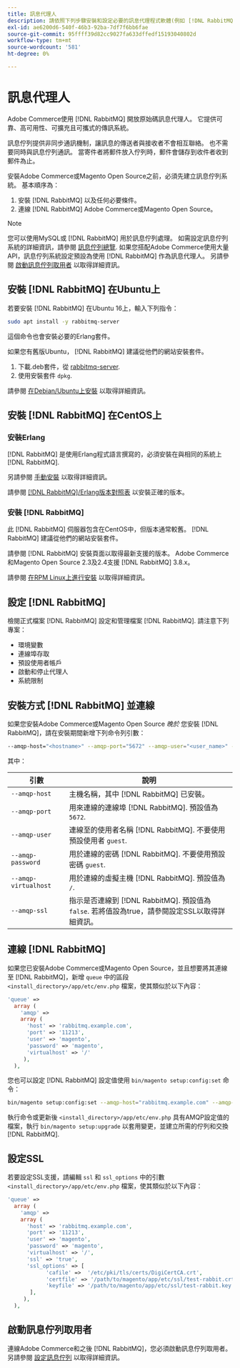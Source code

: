 ```yaml
---
title: 訊息代理人
description: 請依照下列步驟安裝和設定必要的訊息代理程式軟體(例如 [!DNL RabbitMQ])進行內部部署安裝的Adobe Commerce和Magento Open Source。
exl-id: ae6200d6-540f-46b3-92ba-7df7f6bb6fae
source-git-commit: 95ffff39d82cc9027fa633dffedf15193040802d
workflow-type: tm+mt
source-wordcount: '581'
ht-degree: 0%

---
```


# 訊息代理人

Adobe Commerce使用 [!DNL RabbitMQ] 開放原始碼訊息代理人。 它提供可靠、高可用性、可擴充且可攜式的傳訊系統。

訊息佇列提供非同步通訊機制，讓訊息的傳送者與接收者不會相互聯絡。 也不需要同時與訊息佇列通訊。 當寄件者將郵件放入佇列時，郵件會儲存到收件者收到郵件為止。

安裝Adobe Commerce或Magento Open Source之前，必須先建立訊息佇列系統。 基本順序為：

1. 安裝 [!DNL RabbitMQ] 以及任何必要條件。
1. 連線 [!DNL RabbitMQ] Adobe Commerce或Magento Open Source。

>[!NOTE]
>
>您可以使用MySQL或 [!DNL RabbitMQ] 用於訊息佇列處理。 如需設定訊息佇列系統的詳細資訊，請參閱 [訊息佇列總覽](https://developer.adobe.com/commerce/php/development/components/message-queues/). 如果您搭配Adobe Commerce使用大量API，訊息佇列系統設定預設為使用 [!DNL RabbitMQ] 作為訊息代理人。 另請參閱 [啟動訊息佇列取用者](../../configuration/cli/start-message-queues.md) 以取得詳細資訊。

## 安裝 [!DNL RabbitMQ] 在Ubuntu上

若要安裝 [!DNL RabbitMQ] 在Ubuntu 16上，輸入下列指令：

```bash
sudo apt install -y rabbitmq-server
```

這個命令也會安裝必要的Erlang套件。

如果您有舊版Ubuntu， [!DNL RabbitMQ] 建議從他們的網站安裝套件。

1. 下載.deb套件，從 [rabbitmq-server](https://www.rabbitmq.com/download.html).
1. 使用安裝套件 `dpkg`.

請參閱 [在Debian/Ubuntu上安裝](https://www.rabbitmq.com/install-debian.html) 以取得詳細資訊。

## 安裝 [!DNL RabbitMQ] 在CentOS上

### 安裝Erlang

[!DNL RabbitMQ] 是使用Erlang程式語言撰寫的，必須安裝在與相同的系統上 [!DNL RabbitMQ].

另請參閱 [手動安裝](https://www.erlang-solutions.com/downloads/) 以取得詳細資訊。

請參閱 [[!DNL RabbitMQ]/Erlang版本對照表](https://www.rabbitmq.com/which-erlang.html) 以安裝正確的版本。

### 安裝 [!DNL RabbitMQ]

此 [!DNL RabbitMQ] 伺服器包含在CentOS中，但版本通常較舊。 [!DNL RabbitMQ] 建議從他們的網站安裝套件。

請參閱 [!DNL RabbitMQ] 安裝頁面以取得最新支援的版本。 Adobe Commerce和Magento Open Source 2.3及2.4支援 [!DNL RabbitMQ] 3.8.x。

請參閱 [在RPM Linux上進行安裝](https://www.rabbitmq.com/install-rpm.html) 以取得詳細資訊。

## 設定 [!DNL RabbitMQ]

檢閱正式檔案 [!DNL RabbitMQ] 設定和管理檔案 [!DNL RabbitMQ]. 請注意下列專案：

* 環境變數
* 連線埠存取
* 預設使用者帳戶
* 啟動和停止代理人
* 系統限制

## 安裝方式 [!DNL RabbitMQ] 並連線

如果您安裝Adobe Commerce或Magento Open Source _晚於_ 您安裝 [!DNL RabbitMQ]，請在安裝期間新增下列命令列引數：

```bash
--amqp-host="<hostname>" --amqp-port="5672" --amqp-user="<user_name>" --amqp-password="<password>" --amqp-virtualhost="/"
```

其中：

| 引數 | 說明 |
|--- |--- |
| `--amqp-host` | 主機名稱，其中 [!DNL RabbitMQ] 已安裝。 |
| `--amqp-port` | 用來連線的連線埠 [!DNL RabbitMQ]. 預設值為 `5672`. |
| `--amqp-user` | 連線至的使用者名稱 [!DNL RabbitMQ]. 不要使用預設使用者 `guest`. |
| `--amqp-password` | 用於連線的密碼 [!DNL RabbitMQ]. 不要使用預設密碼 `guest`. |
| `--amqp-virtualhost` | 用於連線的虛擬主機 [!DNL RabbitMQ]. 預設值為 `/`. |
| `--amqp-ssl` | 指示是否連線到 [!DNL RabbitMQ]. 預設值為 `false`. 若將值設為true，請參閱設定SSL以取得詳細資訊。 |

## 連線 [!DNL RabbitMQ]

如果您已安裝Adobe Commerce或Magento Open Source，並且想要將其連線至 [!DNL RabbitMQ]，新增 `queue` 中的區段 `<install_directory>/app/etc/env.php` 檔案，使其類似於以下內容：

```php
'queue' =>
  array (
    'amqp' =>
    array (
      'host' => 'rabbitmq.example.com',
      'port' => '11213',
      'user' => 'magento',
      'password' => 'magento',
      'virtualhost' => '/'
     ),
  ),
```

您也可以設定 [!DNL RabbitMQ] 設定值使用 `bin/magento setup:config:set` 命令：

```bash
bin/magento setup:config:set --amqp-host="rabbitmq.example.com" --amqp-port="11213" --amqp-user="magento" --amqp-password="magento" --amqp-virtualhost="/"
```

執行命令或更新後 `<install_directory>/app/etc/env.php` 具有AMQP設定值的檔案，執行 `bin/magento setup:upgrade` 以套用變更，並建立所需的佇列和交換 [!DNL RabbitMQ].

## 設定SSL

若要設定SSL支援，請編輯 `ssl` 和 `ssl_options` 中的引數 `<install_directory>/app/etc/env.php` 檔案，使其類似於以下內容：

```php
'queue' =>
  array (
    'amqp' =>
    array (
      'host' => 'rabbitmq.example.com',
      'port' => '11213',
      'user' => 'magento',
      'password' => 'magento',
      'virtualhost' => '/',
      'ssl' => 'true',
      'ssl_options' => [
            'cafile' =>  '/etc/pki/tls/certs/DigiCertCA.crt',
            'certfile' => '/path/to/magento/app/etc/ssl/test-rabbit.crt',
            'keyfile' => '/path/to/magento/app/etc/ssl/test-rabbit.key'
       ],
     ),
  ),
```

## 啟動訊息佇列取用者

連線Adobe Commerce和之後 [!DNL RabbitMQ]，您必須啟動訊息佇列取用者。 另請參閱 [設定訊息佇列](../../configuration/cli/start-message-queues.md) 以取得詳細資訊。

